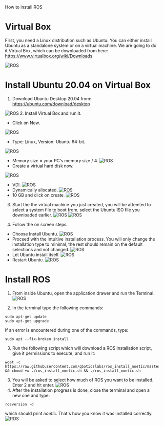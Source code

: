 How to install ROS

# Virtual Box
First, you need a Linux distribution such as Ubuntu. You can either install Ubuntu as a standalone system or on a virtual machine. We are going to do it Virtual Box, which can be downloaded from here: https://www.virtualbox.org/wiki/Downloads

![ROS](/img/1.png)

# Install Ubuntu 20.04 on Virtual Box
1. Download Ubuntu Desktop 20.04 from: https://ubuntu.com/download/desktop

![ROS](/img/2.png)
2. Install Virtual Box and run it.
  - Click on New.
  
  ![ROS](/img/3.png)
  - Type: Linux, Version: Ubuntu 64-bit.
  
  ![ROS](/img/4.png)
  - Memory size = your PC's memory size / 4.
  ![ROS](/img/5.png)
  - Create a virtual hard disk now.
  
  ![ROS](/img/6.png)
  - VDI.
  ![ROS](/img/7.png)
  - Dynamically allocated.
  ![ROS](/img/8.png)
  - 10 GB and click on create.
  ![ROS](/img/9.png)

3. Start the the virtual machine you just created, you will be attemted to select a system file to boot from, select the Ubuntu ISO file you downloaded earlier.
![ROS](/img/10.png)
![ROS](/img/11.png)

4. Follow the on screen steps.
  - Choose Install Ubuntu.
  ![ROS](/img/12.png)
  - Proceed with the intuitive installation process. You will only change the installation type to minimal, the rest should remain on the default selections and not changed.
  ![ROS](/img/13.png)
  - Let Ubuntu install itself.
  ![ROS](/img/14.png)
  - Restart Ubuntu.
  ![ROS](/img/15.png)

# Install ROS
1. From inside Ubuntu, open the application drawer and run the Terminal.
![ROS](/img/16.png)

2. In the terminal type the following commands:
```shell
sudo apt-get update
sudo apt-get upgrade
 ```
 If an error is encountered during one of the commands, type:
 ```shell
 sudo apt --fix-broken install
 ```
3. Run the following script which will download a ROS installation script, give it permissions to execute, and run it:
```shell
wget -c https://raw.githubusercontent.com/qboticslabs/ros_install_noetic/master/ros_install_noetic.sh && chmod +x ./ros_install_noetic.sh && ./ros_install_noetic.sh
```
3. You will be asked to select how much of ROS you want to be installed. Enter 2 and hit enter.
![ROS](/img/17.png)
4. After the installation progress is done, close the terminal and open a new one and type:
```shell
rosversion -d
```
which should print *noetic*. That's how you know it was installed correctly.
![ROS](/img/18.png)
